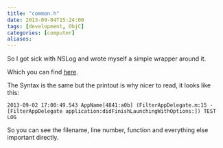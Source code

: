 ```yaml
---
title: "common.h"
date: 2013-09-04T15:24:00
tags: [development, ObjC]
categories: [computer]
aliases:
---
```


So I got sick with NSLog and wrote myself a simple wrapper around it.

<!--more-->

Which you can find [here](https://gist.github.com/hashier/6436829).

The Syntax is the same but the printout is why nicer to read, it looks like this:

```objc
2013-09-02 17:00:49.543 AppName[4841:a0b] (FilterAppDelegate.m:15 -[FilterAppDelegate application:didFinishLaunchingWithOptions:]) TEST LOG
```

So you can see the filename, line number, function and everything else important directly.
